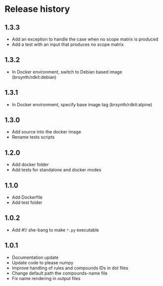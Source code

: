 # Release history

## 1.3.3
- Add an exception to handle the case when no scope matrix is produced
- Add a test with an input that produces no scope matrix

## 1.3.2
- In Docker environment, switch to Debian based image (brsynth/rdkit:debian)

## 1.3.1
- In Docker environment, specify base image tag (brsynth/rdkit:alpine)

## 1.3.0
- Add source into the docker image
- Rename tests scripts

## 1.2.0
- Add docker folder
- Add tests for standalone and docker modes

## 1.1.0
- Add Dockerfile
- Add test folder

## 1.0.2
- Add #!/ she-bang to make `*.py` executable

## 1.0.1
- Documentation update
- Update code to please numpy
- Improve handling of rules and compounds IDs in dot files
- Change default path the compounds-name file
- Fix name rendering in output files
